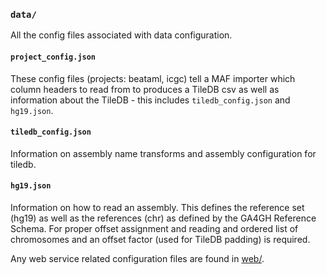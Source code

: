 ### `data/`

All the config files associated with data configuration.

#### `project_config.json`
These config files (projects: beataml, icgc) tell a MAF importer which column headers to read from to produces a TileDB csv as well as information about the TileDB - this includes `tiledb_config.json` and `hg19.json`.

#### `tiledb_config.json`
Information on assembly name transforms and assembly configuration for tiledb.

#### `hg19.json`
Information on how to read an assembly. This defines the reference set (hg19) as well as the references (chr) as defined by the GA4GH Reference Schema. For proper offset assignment and reading and ordered list of chromosomes and an offset factor (used for TileDB padding) is required. 

Any web service related configuration files are found in [web/](https://github.com/Intel-HLS/GenomicsSampleAPIs/tree/metadb/web).
